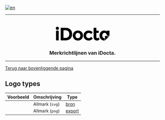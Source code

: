 [![en](https://img.shields.io/badge/lang-en-red.svg)](https://github.com/iDocta/brand-guide/blob/main/logo/allmark/README.md)

---

<h1 align="center">
    <a href="https://www.idocta.be">    
        <picture>
            <source media="(prefers-color-scheme: dark)" srcset="https://raw.githubusercontent.com/iDocta/brand-guide/main/logo/idocta/source/idocta-white.svg">
            <source media="(prefers-color-scheme: light)" srcset="https://raw.githubusercontent.com/iDocta/brand-guide/main/logo/idocta/source/idocta-black.svg">
            <img width="175px" alt="Shows a black logo in light color mode and a white one in dark color mode." src="https://raw.githubusercontent.com/iDocta/brand-guide/main/logo/idocta/source/idocta-black.svg">
        </picture>
    </a> 
</h1>
 
<h3 align="center">Merkrichtlijnen van iDocta.</h3>

---

[Terug naar bovenliggende pagina](../README.nl.md)

## Logo types

| Voorbeeld                                                                                                                          | Omschrijving    | Type                       |
| ---------------------------------------------------------------------------------------------------------------------------------- | --------------- | -------------------------- |
| <img src='https://github.com/iDocta/brand-guide/blob/main/logo/allmark/source/allmark-black.svg?raw=true' width='64' alt=''/>      | Allmark (`svg`) | [bron](source/README.md)   |
| <img src='https://github.com/iDocta/brand-guide/blob/main/logo/allmark/export/allmark-black-2048.png?raw=true' width='64' alt=''/> | Allmark (`png`) | [export](export/README.md) |

